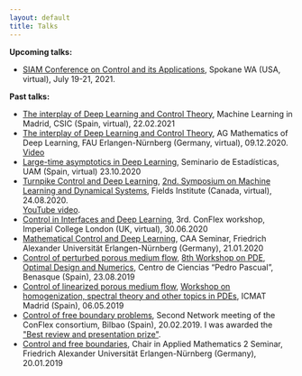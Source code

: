```yaml
---
layout: default
title: Talks
---
```


<b>Upcoming talks:</b>

- <a href="https://www.siam.org/conferences/cm/conference/ct21">SIAM Conference on Control and its Applications</a>, Spokane WA (USA, virtual), July 19-21, 2021.

<b>Past talks:</b>

- <a href="">The interplay of Deep Learning and Control Theory</a>, Machine Learning in Madrid, CSIC (Spain, virtual), 22.02.2021
- <a href="https://cmc.deusto.eus/wp-content/uploads/2020/02/seminar-BorjanG-09dec2020_min.pdf">The interplay of Deep Learning and Control Theory</a>, AG Mathematics of Deep Learning, FAU Erlangen-Nürnberg (Germany, virtual), 09.12.2020. <br>
<a href="https://www.fau.tv/clip/id/26249">Video</a>
- <a href="https://cmc.deusto.eus/wp-content/uploads/2020/10/ccm-borjanGeshkovski-23oct2020.pdf">Large-time asymptotics in Deep Learning</a>, Seminario de Estadísticas, UAM (Spain, virtual) 23.10.2020
- <a href="https://cmc.deusto.eus/wp-content/uploads/2020/02/NEW_zoom_fields_28.08.2020-Borjan.pdf">Turnpike Control and Deep Learning</a>, <a href="http://www.fields.utoronto.ca/activities/20-21/dynamical">2nd. Symposium on Machine Learning and Dynamical Systems</a>, Fields Institute (Canada, virtual), 24.08.2020. <br>
<a href="https://www.youtube.com/watch?v=QO01l4aQDWk">YouTube video</a>.
- <a href="http://paginaspersonales.deusto.es/enrique.zuazua/documentos_public/archivos/projects/conflex-BorjanGeshkovski-30jun2020.pdf">Control in Interfaces and Deep Learning</a>, 3rd. ConFlex workshop, Imperial College London (UK, virtual), 30.06.2020
- <a href="">Mathematical Control and Deep Learning</a>, CAA Seminar, Friedrich Alexander Universität Erlangen-Nürnberg (Germany), 21.01.2020
- <a href="https://cmc.deusto.eus/wp-content/uploads/2019/05/slides_compressed.pdf">Control of perturbed porous medium flow</a>, <a href="http://benasque.org/2019pde/">8th Workshop on PDE, Optimal Design and Numerics</a>, Centro de Ciencias “Pedro Pascual”, Benasque (Spain), 23.08.2019
- <a href="https://cmc.deusto.eus/wp-content/uploads/2019/05/ICMAT_Talk_Borjan.pdf">Control of linearized porous medium flow</a>, <a href="https://www.icmat.es/congresos/2019/HSP/">Workshop on homogenization, spectral theory and other topics in PDEs</a>, ICMAT Madrid (Spain), 06.05.2019
- <a href="https://cmc.deusto.eus/wp-content/uploads/2019/05/conflex_borjan.pdf">Control of free boundary problems</a>, Second Network meeting of the ConFlex consortium, Bilbao (Spain), 20.02.2019. 
I was awarded the <a href="https://cmc.deusto.eus/borjan-conflex-prize/">"Best review and presentation prize"</a>. 
- <a href="https://cmc.deusto.eus/wp-content/uploads/2019/05/beamer_erlangen.pdf">Control and free boundaries</a>, Chair in Applied Mathematics 2 Seminar, Friedrich Alexander Universität Erlangen-Nürnberg (Germany), 20.01.2019

